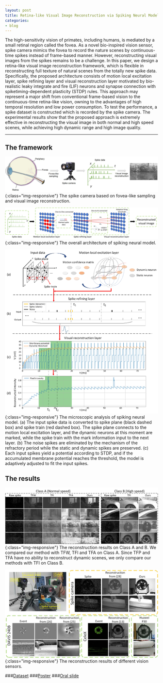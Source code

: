 ```yaml
---
layout: post
title: Retina-like Visual Image Reconstruction via Spiking Neural Model
categories:
- blog
---
```


The high-sensitivity vision of primates, including humans, is mediated by a small retinal region called the fovea. As a novel bio-inspired vision sensor, spike camera mimics the
fovea to record the nature scenes by continuous-time spikes instead of frame-based manner. However, reconstructing visual images from the spikes remains to be a challenge. In this paper, we design a retina-like visual image reconstruction framework, which is flexible in reconstructing full texture of natural scenes from the totally new spike data.
Specifically, the proposed architecture consists of motion local excitation layer, spike refining layer and visual reconstruction layer motivated by bio-realistic leaky integrate
and fire (LIF) neurons and synapse connection with spiketiming-dependent plasticity (STDP) rules. This approach may represent a major shift from conventional frame-based vision to the continuous-time retina-like vision, owning to the advantages of high temporal resolution and low power consumption. To test the performance, a spike dataset is constructed which is recorded by the spike camera. The experimental results show that the proposed approach is extremely effective in reconstructing the visual image in both normal and high speed scenes, while achieving high dynamic
range and high image quality.

---


## The framework
![](https://raw.githubusercontent.com/Crazyspike/crazyspike.github.io/master/img/CVPR-2783.jpg){:class="img-responsive"}
The spike camera based on fovea-like sampling and visual image reconstruction.

![](https://raw.githubusercontent.com/Crazyspike/crazyspike.github.io/master/img/CVPR-27831.jpg){:class="img-responsive"}
The overall architecture of spiking neural model.

![](https://raw.githubusercontent.com/Crazyspike/crazyspike.github.io/master/img/CVPR-27832.jpg){:class="img-responsive"}
The microscopic analysis of spiking neural model. (a) The input spike data is converted to spike plane (black dashed box) and spike train (red dashed box). The spike plane connects to the motion local excitation layer, and the dynamic neurons at this moment are marked, while the spike train with the mark information input to the next layer. (b) The noise spikes are eliminated by the mechanism of the refractory period while the static and dynamic spikes are preserved. (c) Each input spikes yield a potential according to STDP, and if the accumulated membrane potential reaches the threshold, the model is adaptively adjusted to fit the input spikes.

## The results
![](https://raw.githubusercontent.com/Crazyspike/crazyspike.github.io/master/img/CVPR-27833.jpg){:class="img-responsive"}
The reconstruction results on Class A and B. We compared our method with TFW, TFI and TFA on Class A. Since TFP and TFA have no ability to reconstruct dynamic scenes, we only compare our methods with TFI on Class B.

![](https://raw.githubusercontent.com/Crazyspike/crazyspike.github.io/master/img/CVPR-27835.jpg){:class="img-responsive"}
The reconstruction results of different vision sensors.

###[Dataset](https://www.pkuml.org/resources/pku-spike-recon-dataset.html)
###[Poster](https://raw.githubusercontent.com/Crazyspike/crazyspike.github.io/master/img/poster-2783.pdf)
###[Oral slide](https://www.slideshare.net/secret/mZdvclfFoD4IVh)
